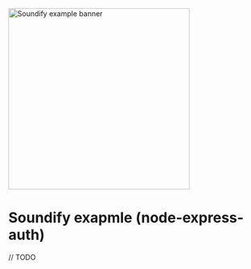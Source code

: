 <img width="360px" alt="Soundify example banner" src="https://user-images.githubusercontent.com/51422045/221220147-a45333a1-be36-44b1-b06e-e9d6153518c8.png" />

# Soundify exapmle (node-express-auth)

// TODO
